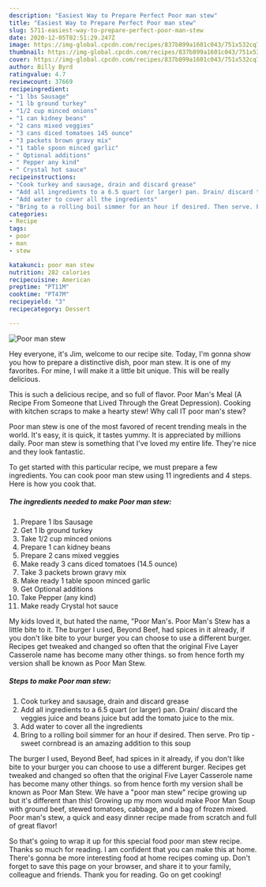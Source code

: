 ```yaml
---
description: "Easiest Way to Prepare Perfect Poor man stew"
title: "Easiest Way to Prepare Perfect Poor man stew"
slug: 5711-easiest-way-to-prepare-perfect-poor-man-stew
date: 2020-12-05T02:51:29.247Z
image: https://img-global.cpcdn.com/recipes/837b899a1601c043/751x532cq70/poor-man-stew-recipe-main-photo.jpg
thumbnail: https://img-global.cpcdn.com/recipes/837b899a1601c043/751x532cq70/poor-man-stew-recipe-main-photo.jpg
cover: https://img-global.cpcdn.com/recipes/837b899a1601c043/751x532cq70/poor-man-stew-recipe-main-photo.jpg
author: Billy Byrd
ratingvalue: 4.7
reviewcount: 37669
recipeingredient:
- "1 lbs Sausage"
- "1 lb ground turkey"
- "1/2 cup minced onions"
- "1 can kidney beans"
- "2 cans mixed veggies"
- "3 cans diced tomatoes 145 ounce"
- "3 packets brown gravy mix"
- "1 table spoon minced garlic"
- " Optional additions"
- " Pepper any kind"
- " Crystal hot sauce"
recipeinstructions:
- "Cook turkey and sausage, drain and discard grease"
- "Add all ingredients to a 6.5 quart (or larger) pan. Drain/ discard the veggies juice and beans juice but add the tomato juice to the mix."
- "Add water to cover all the ingredients"
- "Bring to a rolling boil simmer for an hour if desired. Then serve. Pro tip - sweet cornbread is an amazing addition to this soup"
categories:
- Recipe
tags:
- poor
- man
- stew

katakunci: poor man stew 
nutrition: 282 calories
recipecuisine: American
preptime: "PT11M"
cooktime: "PT47M"
recipeyield: "3"
recipecategory: Dessert

---
```



![Poor man stew](https://img-global.cpcdn.com/recipes/837b899a1601c043/751x532cq70/poor-man-stew-recipe-main-photo.jpg)

Hey everyone, it's Jim, welcome to our recipe site. Today, I'm gonna show you how to prepare a distinctive dish, poor man stew. It is one of my favorites. For mine, I will make it a little bit unique. This will be really delicious.

This is such a delicious recipe, and so full of flavor. Poor Man&#39;s Meal (A Recipe From Someone that Lived Through the Great Depression). Cooking with kitchen scraps to make a hearty stew! Why call IT poor man&#39;s stew?

Poor man stew is one of the most favored of recent trending meals in the world. It's easy, it is quick, it tastes yummy. It is appreciated by millions daily. Poor man stew is something that I've loved my entire life. They're nice and they look fantastic.


To get started with this particular recipe, we must prepare a few ingredients. You can cook poor man stew using 11 ingredients and 4 steps. Here is how you cook that.

<!--inarticleads1-->

##### The ingredients needed to make Poor man stew:

1. Prepare 1 lbs Sausage
1. Get 1 lb ground turkey
1. Take 1/2 cup minced onions
1. Prepare 1 can kidney beans
1. Prepare 2 cans mixed veggies
1. Make ready 3 cans diced tomatoes (14.5 ounce)
1. Take 3 packets brown gravy mix
1. Make ready 1 table spoon minced garlic
1. Get  Optional additions
1. Take  Pepper (any kind)
1. Make ready  Crystal hot sauce


My kids loved it, but hated the name, &#34;Poor Man&#39;s. Poor Man&#39;s Stew has a little bite to it. The burger I used, Beyond Beef, had spices in it already, if you don&#39;t like bite to your burger you can choose to use a different burger. Recipes get tweaked and changed so often that the original Five Layer Casserole name has become many other things. so from hence forth my version shall be known as Poor Man Stew. 

<!--inarticleads2-->

##### Steps to make Poor man stew:

1. Cook turkey and sausage, drain and discard grease
1. Add all ingredients to a 6.5 quart (or larger) pan. Drain/ discard the veggies juice and beans juice but add the tomato juice to the mix.
1. Add water to cover all the ingredients
1. Bring to a rolling boil simmer for an hour if desired. Then serve. Pro tip - sweet cornbread is an amazing addition to this soup


The burger I used, Beyond Beef, had spices in it already, if you don&#39;t like bite to your burger you can choose to use a different burger. Recipes get tweaked and changed so often that the original Five Layer Casserole name has become many other things. so from hence forth my version shall be known as Poor Man Stew. We have a &#34;poor man stew&#34; recipe growing up but it&#39;s different than this! Growing up my mom would make Poor Man Soup with ground beef, stewed tomatoes, cabbage, and a bag of frozen mixed. Poor man&#39;s stew, a quick and easy dinner recipe made from scratch and full of great flavor! 

So that's going to wrap it up for this special food poor man stew recipe. Thanks so much for reading. I am confident that you can make this at home. There's gonna be more interesting food at home recipes coming up. Don't forget to save this page on your browser, and share it to your family, colleague and friends. Thank you for reading. Go on get cooking!
